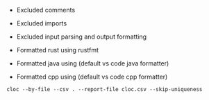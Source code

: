 + Excluded comments
+ Excluded imports
+ Excluded input parsing and output formatting

+ Formatted rust using rustfmt
+ Formatted java using (default vs code java formatter)
+ Formatted cpp using (default vs code cpp formatter)

```
cloc --by-file --csv . --report-file cloc.csv --skip-uniqueness
```